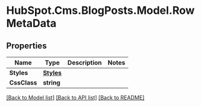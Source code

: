 # HubSpot.Cms.BlogPosts.Model.RowMetaData

## Properties

Name | Type | Description | Notes
------------ | ------------- | ------------- | -------------
**Styles** | [**Styles**](Styles.md) |  | 
**CssClass** | **string** |  | 

[[Back to Model list]](../README.md#documentation-for-models) [[Back to API list]](../README.md#documentation-for-api-endpoints) [[Back to README]](../README.md)

